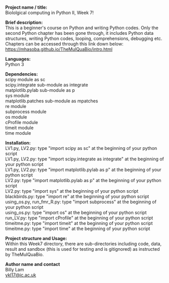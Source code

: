 **Project name / title:**
<br> Biololgical computing in Python II, Week 7!

**Brief description:**
<br> This is a beginner's course on Python and writing Python codes. Only the second Python chapter has been gone through, it includes Python data structures, writing Python codes, looping, comprehensions, debugging etc.
<br> Chapters can be accessed through this link down below:
<br> https://mhasoba.github.io/TheMulQuaBio/intro.html

**Languages:**
<br> Python 3

**Dependencies:**
<br> scipy module as sc
<br> scipy.integrate sub-module as integrate
<br> matplotlib.pylab sub-module as p
<br> sys module
<br> matplotlib.patches sub-module as mpatches
<br> re module
<br> subprocess module
<br> os module
<br> cProfile module
<br> timeit module
<br> time module

**Installation:** 
<br> LV1.py, LV2.py: type "import scipy as sc" at the beginning of your python script 
<br> LV1.py, LV2.py: type "import scipy.integrate as integrate" at the beginning of your python script 
<br> LV1.py, LV2.py: type "import matplotlib.pylab as p" at the beginning of your python script
<br> LV2.py: type "import matplotlib.pylab as p" at the beginning of your python script
<br> LV2.py: type "import sys" at the beginning of your python script
<br> blackbirds.py: type "import re" at the beginning of your python script
<br> using_os.py, run_fmr_R.py: type "import subprocess" at the beginning of your python script
<br> using_os.py: type "import os" at the beginning of your python script
<br> run_LV.py: type "import cProfile" at the beginning of your python script
<br> timeitme.py: type "import timeit" at the beginning of your python script
<br> timeitme.py: type "import time" at the beginning of your python script

**Project structure and Usage:**
<br> Within this Week7 directory, there are sub-directories including code, data, result and sandbox (this is used for testing and is gitignored) as instructed by TheMulQuaBio.

**Author name and contact**
<br> Billy Lam
<br> ykl17@ic.ac.uk